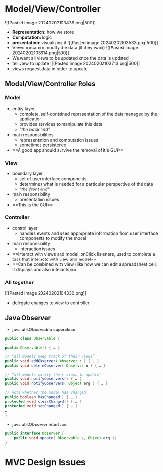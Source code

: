 # Model/View/Controller
![[Pasted image 20240202103436.png|500]]
- **Representation:** how we store
- **Computation:** logic
- **presentation:** visualizing it
![[Pasted image 20240202103533.png|500]]
- Views ==can== modify the data (if they want)
![[Pasted image 20240202103614.png|500]]
- We want all views to be updated once the data is updated
- tell view to update
![[Pasted image 20240202103713.png|500]]
- views request data in order to update
## Model/View/Controller Roles
### Model
- entity layer
	- complete, self-contained representation of the data managed by the application
	- provides services to manipulate this data
	- *"the back end"*
- main responsibilities
	- representation and computation issues
	- sometimes persistence
- ==A good app should survive the removal of it's GUI==
### View
- boundary layer
	- set of user interface components
	- determines what is needed for a particular perspective of the data
	- *"the front end"*
- main responsibility
	- presentation issues
- ==This is the GUI==
### Controller
- control layer
	- handles events and uses appropriate information from user interface components to modify the model
- main responsibility
	- interaction issues
- ==Interact with views and model, onClick listeners, used to complete a task that interacts with view and model==
- ==Can be combined with view (like how we can edit a spreadsheet cell, it displays and also interacts)==

### All together
![[Pasted image 20240202104330.png]]
- delegate changes to view to controller
## Java Observer
- java.util.Observable superclass
```java
public class Observable {
…
public Observable() { … }

// “all models keep track of their views”
public void addObserver( Observer o ) { … }
public void deleteObserver( Observer o ) { … }

// “all models notify their views to update”
public void notifyObservers() { … }
public void notifyObservers( Object arg ) { … }

// note whether the model has changed
public boolean hasChanged() { … }
protected void clearChanged() { … }
protected void setChanged() { … }
…
}
```

- java.util.Observer interface
```java
public interface Observer {
	public void update( Observable s, Object arg );
}
```
# MVC Design Issues
